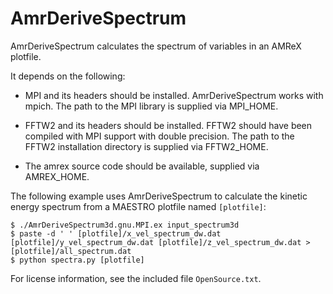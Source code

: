# AmrDeriveSpectrum

AmrDeriveSpectrum calculates the spectrum of variables in an AMReX plotfile.

It depends on the following:

- MPI and its headers should be installed. AmrDeriveSpectrum works
   with mpich.  The path to the MPI library is supplied via MPI_HOME.

- FFTW2 and its headers should be installed.  FFTW2 should have been
   compiled with MPI support with double precision.  The path to the
   FFTW2 installation directory is supplied via FFTW2_HOME.

- The amrex source code should be available, supplied via AMREX_HOME.

The following example uses AmrDeriveSpectrum to calculate the kinetic
energy spectrum from a MAESTRO plotfile named `[plotfile]`:

```
$ ./AmrDeriveSpectrum3d.gnu.MPI.ex input_spectrum3d
$ paste -d ' ' [plotfile]/x_vel_spectrum_dw.dat [plotfile]/y_vel_spectrum_dw.dat [plotfile]/z_vel_spectrum_dw.dat > [plotfile]/all_spectrum.dat
$ python spectra.py [plotfile]
```

For license information, see the included file `OpenSource.txt`.
